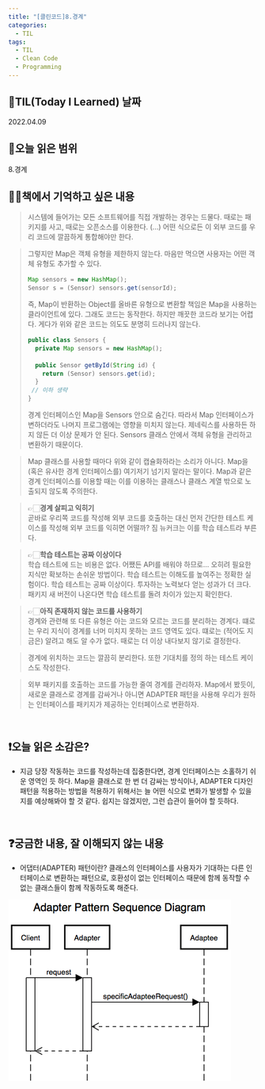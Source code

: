 ```yaml
---
title: "[클린코드]8.경계"
categories:
  - TIL
tags:
  - TIL
  - Clean Code
  - Programming
---
```


## 📆TIL(Today I Learned) 날짜

2022.04.09

## 📑오늘 읽은 범위

8.경계

## ✍🏻책에서 기억하고 싶은 내용

> 시스템에 들어가는 모든 소프트웨어를 직접 개발하는 경우는 드물다. 때로는 패키지를 사고, 때로는 오픈소스를 이용한다. (...) 어떤 식으로든 이 외부 코드를 우리 코드에 깔끔하게 통합해야만 한다.

> 그렇지만 Map은 객체 유형을 제한하지 않는다. 마음만 먹으면 사용자는 어떤 객체 유형도 추가할 수 있다.
>
> ```java
> Map sensors = new HashMap();
> Sensor s = (Sensor) sensors.get(sensorId);
> ```
>
> 즉, Map이 반환하는 Object를 올바른 유형으로 변환할 책임은 Map을 사용하는 클라이언트에 있다. 그래도 코드는 동작한다. 하지만 깨끗한 코드라 보기는 어렵다. 게다가 위와 같은 코드는 의도도 분명히 드러나지 않는다.
>
> ```java
> public class Sensors {
>   private Map sensors = new HashMap();
>
>   public Sensor getById(String id) {
>     return (Sensor) sensors.get(id);
>   }
>  // 이하 생략
> }
> ```
>
> 경계 인터페이스인 Map을 Sensors 안으로 숨긴다. 따라서 Map 인터페이스가 변하더라도 나머지 프로그램에는 영향을 미치지 않는다. 제네릭스를 사용하든 하지 않든 더 이상 문제가 안 된다. Sensors 클래스 안에서 객체 유형을 관리하고 변환하기 때문이다.

> Map 클래스를 사용할 때마다 위와 같이 캡슐화하라는 소리가 아니다. Map을 (혹은 유사한 경계 인터페이스를) 여기저기 넘기지 말라는 말이다. Map과 같은 경계 인터페이스를 이용할 때는 이를 이용하는 클래스나 클래스 계열 밖으로 노출되지 않도록 주의한다.

> 👉🏻**경계 살피고 익히기**  
> 곧바로 우리쪽 코드를 작성해 외부 코드를 호출하는 대신 먼저 간단한 테스트 케이스를 작성해 외부 코드를 익히면 어떨까? 짐 뉴커크는 이를 학습 테스트라 부른다.

> 👉🏻**학습 테스트는 공짜 이상이다**  
> 학습 테스트에 드는 비용은 없다. 어쨌든 API를 배워야 하므로... 오히려 필요한 지식만 확보하는 손쉬운 방법이다. 학습 테스트는 이해도를 높여주는 정확한 실험이다. 학습 테스트는 공짜 이상이다. 투자하는 노력보다 얻는 성과가 더 크다. 패키지 새 버전이 나온다면 학습 테스트를 돌려 차이가 있는지 확인한다.

> 👉🏻**아직 존재하지 않는 코드를 사용하기**  
> 경계와 관련해 또 다른 유형은 아는 코드와 모르는 코드를 분리하는 경계다. 떄로는 우리 지식이 경계를 너머 미치지 못하는 코드 영역도 있다. 떄로는 (적어도 지금은) 알려고 해도 알 수가 없다. 때로는 더 이상 내다보지 않기로 결정한다.

> 경계에 위치하는 코드는 깔끔히 분리한다. 또한 기대치를 정의 하는 테스트 케이스도 작성한다.

> 외부 패키지를 호출하는 코드를 가능한 줄여 경계를 관리하자. Map에서 봤듯이, 새로운 클래스로 경계를 감싸거나 아니면 ADAPTER 패턴을 사용해 우리가 원하는 인터페이스를 패키지가 제공하는 인터페이스로 변환하자.

<br />

## ❗오늘 읽은 소감은?

- 지금 당장 작동하는 코드를 작성하는데 집중한다면, 경계 인터페이스는 소홀하기 쉬운 영역인 듯 하다. Map을 클래스로 한 번 더 감싸는 방식이나, ADAPTER 디자인 패턴을 적용하는 방법을 적용하기 위해서는 늘 어떤 식으로 변화가 발생할 수 있을지를 예상해봐야 할 것 같다. 쉽지는 않겠지만, 그런 습관이 들어야 할 듯하다.

<br />

## ❓궁금한 내용, 잘 이해되지 않는 내용

- 어댑터(ADAPTER) 패턴이란? 클래스의 인터페이스를 사용자가 기대하는 다른 인터페이스로 변환하는 패턴으로, 호환성이 없는 인터페이스 때문에 함께 동작할 수 없는 클래스들이 함께 작동하도록 해준다.

![image](/assets/images/cleancode8_adapter_pattern.png)
